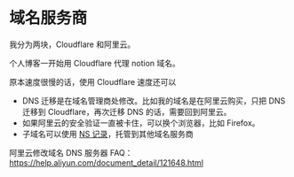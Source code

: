 # 域名服务商

我分为两块，Cloudflare 和阿里云。

个人博客一开始用 Cloudflare 代理 notion 域名。

原本速度很慢的话，使用 Cloudflare 速度还可以

* DNS 迁移是在域名管理商处修改。比如我的域名是在阿里云购买，只把 DNS 迁移到 Cloudflare，再次迁移 DNS 的话，需要回到阿里云。
* 如果阿里云的安全验证一直被卡住，可以换个浏览器，比如 Firefox。
* 子域名可以使用 [NS 记录](https://help.aliyun.com/document_detail/29725.html?#h2-ns-7)，托管到其他域名服务商

阿里云修改域名 DNS 服务器 FAQ：<https://help.aliyun.com/document_detail/121648.html>
